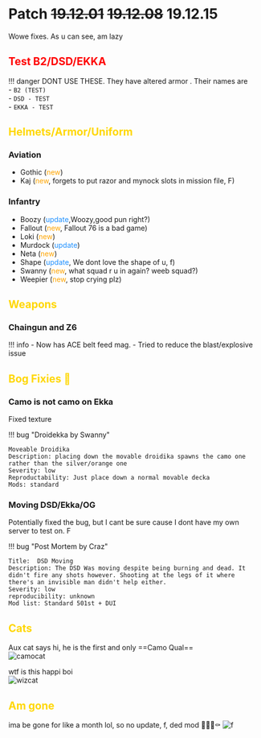 [yoda]: https://cdn.discordapp.com/attachments/457505629729325056/655853630225776641/wowe.png "wowe"
[wizcat]: https://cdn.discordapp.com/attachments/360059353581092864/655869484044648468/image0-4.jpg "wizcat"
[camocat]: https://cdn.discordapp.com/attachments/457690691749806113/655884298926424077/image4.jpg "camocat"

# Patch ~~19.12.01~~ ~~19.12.08~~ 19.12.15

Wowe fixes. As u can see, am lazy

## <span style="color:red">Test B2/DSD/EKKA</span>

!!! danger
    DONT USE THESE. They have altered armor . Their names are    
    - `B2 (TEST)`    
    - `DSD - TEST `   
    - `EKKA - TEST`  

## <span style="color:gold">Helmets/Armor/Uniform</span> 

<!-- ### Airborneeeee

- Purge armor rework (<span style="color:cyan">new</span>, Big thank calo man) -->

### Aviation

- Gothic (<span style="color:orange">new</span>)
- Kaj (<span style="color:orange">new</span>, forgets to put razor and mynock slots in mission file, F)

### Infantry

- Boozy (<span style="color:dodgerblue">update</span>,Woozy,good pun right?)
- Fallout (<span style="color:orange">new</span>, Fallout 76 is a bad game)
- Loki (<span style="color:orange">new</span>)
- Murdock (<span style="color:dodgerblue">update</span>)
- Neta (<span style="color:orange">new</span>)
- Shape (<span style="color:dodgerblue">update</span>, We dont love the shape of u, f)
- Swanny (<span style="color:orange">new</span>, what squad r u in again? weeb squad?)
- Weepier (<span style="color:orange">new</span>, stop crying plz)
## <span style="color:gold">Weapons</span>

### Chaingun and Z6

!!! info 
    - Now has ACE belt feed mag.
    - Tried to reduce the blast/explosive issue

## <span style="color:gold">Bog Fixies 🐛</span>

### Camo is not camo on Ekka
Fixed texture

!!! bug "Droidekka by Swanny"

    
    Moveable Droidika  
    Description: placing down the movable droidika spawns the camo one rather than the silver/orange one  
    Severity: low  
    Reproductability: Just place down a normal movable decka  
    Mods: standard  
    
### Moving DSD/Ekka/OG
Potentially fixed the bug, but I cant be sure cause I dont have my own server to test on. F

!!! bug "Post Mortem by Craz"


    
    Title:  DSD Moving  
    Description: The DSD Was moving despite being burning and dead. It didn't fire any shots however. Shooting at the legs of it where there's an invisible man didn't help either.  
    Severity: low  
    reproducibility: unknown   
    Mod list: Standard 501st + DUI

## <span style="color:gold">Cats</span>    

Aux cat says hi, he is the first and only ==Camo Qual==  
![camocat][camocat]

wtf is this happi boi  
![wizcat][wizcat]

## <span style="color:gold">Am gone</span>

ima be gone for like a month lol, so no update, f, ded mod 🙌🧟‍♂️⚰️
![f][yoda]